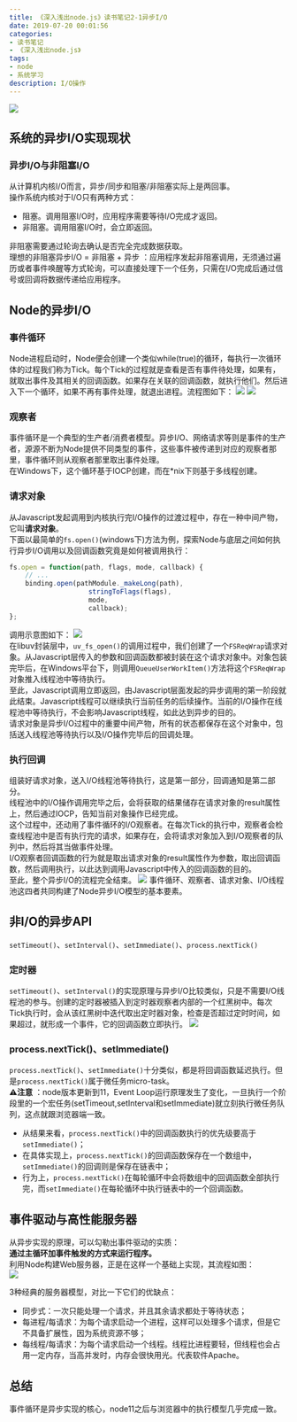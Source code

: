 ```yaml
---
title: 《深入浅出node.js》读书笔记2-1异步I/O
date: 2019-07-20 00:01:56
categories:
- 读书笔记
- 《深入浅出node.js》
tags:
- node
- 系统学习
description: I/O操作
---
```

![](http://img.aisss.top/Fsjqd1KdO_IozBEa08X8LTTorf6w)

## 系统的异步I/O实现现状
### 异步I/O与非阻塞I/O
从计算机内核I/O而言，异步/同步和阻塞/非阻塞实际上是两回事。   
操作系统内核对于I/O只有两种方式：
- 阻塞。调用阻塞I/O时，应用程序需要等待I/O完成才返回。
- 非阻塞。调用阻塞I/O时，会立即返回。   


非阻塞需要通过轮询去确认是否完全完成数据获取。  
理想的非阻塞异步I/O = 非阻塞 + 异步 ：应用程序发起非阻塞调用，无须通过遍历或者事件唤醒等方式轮询，可以直接处理下一个任务，只需在I/O完成后通过信号或回调将数据传递给应用程序。

## Node的异步I/O
### 事件循环
Node进程启动时，Node便会创建一个类似while(true)的循环，每执行一次循环体的过程我们称为Tick。每个Tick的过程就是查看是否有事件待处理，如果有，就取出事件及其相关的回调函数。如果存在关联的回调函数，就执行他们。然后进入下一个循环，如果不再有事件处理，就退出进程。流程图如下：
![](http://img.aisss.top/Fg_ATIRzMltfGXwvWSP6JhxEJ7Sh)
![](http://img.aisss.top/Fu5K7fS6xdAWUZiiZhTW2_ZfRpgR)

### 观察者
事件循环是一个典型的生产者/消费者模型。异步I/O、网络请求等则是事件的生产者，源源不断为Node提供不同类型的事件，这些事件被传递到对应的观察者那里，事件循环则从观察者那里取出事件处理。    
在Windows下，这个循环基于IOCP创建，而在*nix下则基于多线程创建。 

### 请求对象
从Javascript发起调用到内核执行完I/O操作的过渡过程中，存在一种中间产物，它叫**请求对象**。   
下面以最简单的`fs.open()`(windows下)方法为例，探索Node与底层之间如何执行异步I/O调用以及回调函数究竟是如何被调用执行：
```JavaScript
fs.open = function(path, flags, mode, callback) { 
    // ...
    binding.open(pathModule._makeLong(path),
                    stringToFlags(flags),
                    mode,
                    callback); 
};
```
调用示意图如下：
![](http://img.aisss.top/FmhDKFFTAEujsfiNSAfim1wjIAPt)  
在libuv封装层中，`uv_fs_open()`的调用过程中，我们创建了一个`FSReqWrap`请求对象。从Javascript层传入的参数和回调函数都被封装在这个请求对象中。对象包装完毕后，在Windows平台下，则调用`QueueUserWorkItem()`方法将这个`FSReqWrap`对象推入线程池中等待执行。     
至此，Javascript调用立即返回，由Javascript层面发起的异步调用的第一阶段就此结束。Javascript线程可以继续执行当前任务的后续操作。当前的I/O操作在线程池中等待执行，不会影响Javascript线程，如此达到异步的目的。     
请求对象是异步I/O过程中的重要中间产物，所有的状态都保存在这个对象中，包括送入线程池等待执行以及I/O操作完毕后的回调处理。    

### 执行回调
组装好请求对象，送入I/O线程池等待执行，这是第一部分，回调通知是第二部分。   
线程池中的I/O操作调用完毕之后，会将获取的结果储存在请求对象的result属性上，然后通过IOCP，告知当前对象操作已经完成。     
这个过程中，还动用了事件循环的I/O观察者。在每次Tick的执行中，观察者会检查线程池中是否有执行完的请求，如果存在，会将请求对象加入到I/O观察者的队列中，然后将其当做事件处理。      
I/O观察者回调函数的行为就是取出请求对象的result属性作为参数，取出回调函数，然后调用执行，以此达到调用Javascript中传入的回调函数的目的。     
至此，整个异步I/O的流程完全结束。
![](http://img.aisss.top/FngCvUm8tT3EOxpcn30pgHOtIhxv)
事件循环、观察者、请求对象、I/O线程池这四者共同构建了Node异步I/O模型的基本要素。    

## 非I/O的异步API
`setTimeout()`、`setInterval()`、`setImmediate()`、`process.nextTick()` 

### 定时器
`setTimeout()`、`setInterval()`的实现原理与异步I/O比较类似，只是不需要I/O线程池的参与。创建的定时器被插入到定时器观察者内部的一个红黑树中。每次Tick执行时，会从该红黑树中迭代取出定时器对象，检查是否超过定时时间，如果超过，就形成一个事件，它的回调函数立即执行。
![](http://img.aisss.top/Fsy8jcIVCSJ87cLqDB9LVfmfXVpd)

### process.nextTick()、setImmediate()
`process.nextTick()`、`setImmediate()`十分类似，都是将回调函数延迟执行。但是`process.nextTick()`属于微任务micro-task。      
**⚠️注意** ：node版本更新到11，Event Loop运行原理发生了变化，一旦执行一个阶段里的一个宏任务(setTimeout,setInterval和setImmediate)就立刻执行微任务队列，这点就跟浏览器端一致。 
- 从结果来看，`process.nextTick()`中的回调函数执行的优先级要高于`setImmediate()`；    
- 在具体实现上，`process.nextTick()`的回调函数保存在一个数组中，`setImmediate()`的回调则是保存在链表中；  
- 行为上，`process.nextTick()`在每轮循环中会将数组中的回调函数全部执行完，而`setImmediate()`在每轮循环中执行链表中的一个回调函数。


## 事件驱动与高性能服务器
从异步实现的原理，可以勾勒出事件驱动的实质：    
**通过主循环加事件触发的方式来运行程序。**      
利用Node构建Web服务器，正是在这样一个基础上实现，其流程如图：   
![](http://img.aisss.top/FkIngkmmFE7QRbxM0XbV3JQLIZNb)  

3种经典的服务器模型，对比一下它们的优缺点：
- 同步式：一次只能处理一个请求，并且其余请求都处于等待状态；
- 每进程/每请求：为每个请求启动一个进程，这样可以处理多个请求，但是它不具备扩展性，因为系统资源不够；
- 每线程/每请求：为每个请求启动一个线程。线程比进程要轻，但线程也会占用一定内存，当高并发时，内存会很快用光。代表软件Apache。


## 总结
事件循环是异步实现的核心，node11之后与浏览器中的执行模型几乎完成一致。